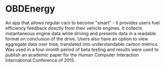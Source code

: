 # OBDEnergy
An app that allows regular cars to become "smart" - it provides users fuel efficiency feedback directly from their vehicle engines. It collects instantaneous engine data while driving and presents data in a readable format on conclusion of the drive. Users also have an option to view aggregate data over time, translated into understandable carbon metrics. Was used in a four-month period of beta testing and results were used to publish an academic paper for the Human Computer Interaction International Conference of 2015.
